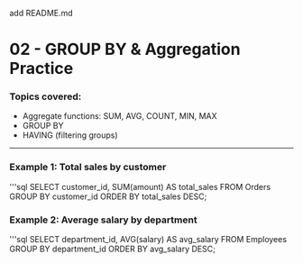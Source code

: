 add README.md
# 02 - GROUP BY & Aggregation Practice
### Topics covered:
- Aggregate functions: SUM, AVG, COUNT, MIN, MAX
- GROUP BY
- HAVING (filtering groups)
----
### Example 1: Total sales by customer
'''sql
SELECT customer_id, SUM(amount) AS total_sales
FROM Orders
GROUP BY customer_id
ORDER BY total_sales DESC;
### Example 2: Average salary by department
'''sql
SELECT department_id, AVG(salary) AS avg_salary
FROM Employees
GROUP BY department_id
ORDER BY avg_salary DESC;
